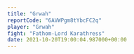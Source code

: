 ```yaml
---
title: "Grwah"
reportCode: "6AVWPgm8tYbcFC2q"
player: "Grwah"
fight: "Fathom-Lord Karathress"
date: 2021-10-20T19:00:04.987000+00:00
---
```

